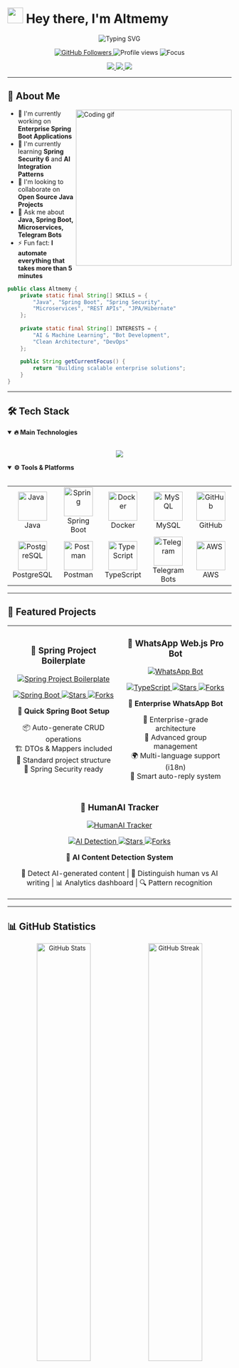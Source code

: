 # <img src="https://media.giphy.com/media/hvRJCLFzcasrR4ia7z/giphy.gif" width="35"> Hey there, I'm **Altmemy**

<div align="center">
  <img src="https://readme-typing-svg.demolab.com?font=Fira+Code&weight=600&size=28&duration=3000&pause=1000&color=6DB33F&center=true&vCenter=true&width=600&lines=Java+%26+Spring+Boot+Developer;AI+Enthusiast+%26+Innovator;Telegram+Bot+Creator;Open+Source+Contributor" alt="Typing SVG" />
</div>

<p align="center">
  <a href="https://github.com/altmemy?tab=followers">
    <img src="https://img.shields.io/github/followers/altmemy?label=Followers&style=for-the-badge&color=blue" alt="GitHub Followers" />
  </a>
  <img src="https://komarev.com/ghpvc/?username=altmemy&style=for-the-badge&color=green" alt="Profile views"/>
  <img src="https://img.shields.io/badge/Focus-Backend_Development-red?style=for-the-badge" alt="Focus" />
</p>

<p align="center">
  <a href="https://twitter.com/altmemy199">
    <img src="https://img.shields.io/badge/Twitter-1DA1F2?style=for-the-badge&logo=twitter&logoColor=white" />
  </a>
  <a href="https://www.linkedin.com/in/altmemy/">
    <img src="https://img.shields.io/badge/LinkedIn-0077B5?style=for-the-badge&logo=linkedin&logoColor=white" />
  </a>
  <a href="mailto:mosht9876@gmail.com">
    <img src="https://img.shields.io/badge/Email-D14836?style=for-the-badge&logo=gmail&logoColor=white" />
  </a>
</p>

---

## 🚀 **About Me**

<img align="right" width="350" src="https://raw.githubusercontent.com/abhisheknaiidu/abhisheknaiidu/master/code.gif" alt="Coding gif" />

- 🔭 I'm currently working on **Enterprise Spring Boot Applications**
- 🌱 I'm currently learning **Spring Security 6** and **AI Integration Patterns**
- 🤝 I'm looking to collaborate on **Open Source Java Projects**
- 💬 Ask me about **Java, Spring Boot, Microservices, Telegram Bots**
- ⚡ Fun fact: **I automate everything that takes more than 5 minutes**

```java
public class Altmemy {
    private static final String[] SKILLS = {
        "Java", "Spring Boot", "Spring Security",
        "Microservices", "REST APIs", "JPA/Hibernate"
    };
    
    private static final String[] INTERESTS = {
        "AI & Machine Learning", "Bot Development",
        "Clean Architecture", "DevOps"
    };
    
    public String getCurrentFocus() {
        return "Building scalable enterprise solutions";
    }
}
```

---

## 🛠️ **Tech Stack**

<details open>
<summary><b>🔥 Main Technologies</b></summary>
<br>

<p align="center">
  <img src="https://skillicons.dev/icons?i=java,spring,maven,gradle,hibernate,postgres,mysql,docker,kubernetes,git&theme=dark" />
</p>
</details>

<details open>
<summary><b>⚙️ Tools & Platforms</b></summary>
<br>

<table align="center">
<tr>
<td align="center" width="120">
<img src="https://techstack-generator.vercel.app/java-icon.svg" alt="Java" width="65" height="65" />
<br>Java
</td>
<td align="center" width="120">
<img src="https://www.vectorlogo.zone/logos/springio/springio-icon.svg" alt="Spring" width="65" height="65" />
<br>Spring Boot
</td>
<td align="center" width="120">
<img src="https://techstack-generator.vercel.app/docker-icon.svg" alt="Docker" width="65" height="65" />
<br>Docker
</td>
<td align="center" width="120">
<img src="https://techstack-generator.vercel.app/mysql-icon.svg" alt="MySQL" width="65" height="65" />
<br>MySQL
</td>
<td align="center" width="120">
<img src="https://techstack-generator.vercel.app/github-icon.svg" alt="GitHub" width="65" height="65" />
<br>GitHub
</td>
</tr>
<tr>
<td align="center" width="120">
<img src="https://www.vectorlogo.zone/logos/postgresql/postgresql-icon.svg" alt="PostgreSQL" width="65" height="65" />
<br>PostgreSQL
</td>
<td align="center" width="120">
<img src="https://www.vectorlogo.zone/logos/getpostman/getpostman-icon.svg" alt="Postman" width="65" height="65" />
<br>Postman
</td>
<td align="center" width="120">
<img src="https://techstack-generator.vercel.app/ts-icon.svg" alt="TypeScript" width="65" height="65" />
<br>TypeScript
</td>
<td align="center" width="120">
<img src="https://www.vectorlogo.zone/logos/telegram/telegram-icon.svg" alt="Telegram" width="65" height="65" />
<br>Telegram Bots
</td>
<td align="center" width="120">
<img src="https://techstack-generator.vercel.app/aws-icon.svg" alt="AWS" width="65" height="65" />
<br>AWS
</td>
</tr>
</table>
</details>

---

## 💼 **Featured Projects**

<div align="center">
<table>
<tr>
<td width="50%">
<h3 align="center">🚀 Spring Project Boilerplate</h3>
<div align="center">
  <a href="https://github.com/altmemy/spring-project-boilerplate" target="_blank">
    <img src="https://github-readme-stats.vercel.app/api/pin/?username=altmemy&repo=spring-project-boilerplate&theme=dark&hide_border=true" alt="Spring Project Boilerplate" />
  </a>
  <p>
    <a href="https://github.com/altmemy/spring-project-boilerplate">
      <img src="https://img.shields.io/badge/Java-Spring_Boot-6DB33F?style=flat-square&logo=spring&logoColor=white" alt="Spring Boot">
    </a>
    <a href="https://github.com/altmemy/spring-project-boilerplate/stargazers">
      <img src="https://img.shields.io/github/stars/altmemy/spring-project-boilerplate?style=flat-square&color=yellow" alt="Stars">
    </a>
    <a href="https://github.com/altmemy/spring-project-boilerplate/network/members">
      <img src="https://img.shields.io/github/forks/altmemy/spring-project-boilerplate?style=flat-square&color=blue" alt="Forks">
    </a>
  </p>
  <p><strong>🎯 Quick Spring Boot Setup</strong></p>
  <p>📦 Auto-generate CRUD operations<br>
  🏗️ DTOs & Mappers included<br>
  📁 Standard project structure<br>
  🔐 Spring Security ready</p>
</div>
</td>
<td width="50%">
<h3 align="center">🤖 WhatsApp Web.js Pro Bot</h3>
<div align="center">
  <a href="https://github.com/altmemy/wwebjs-pro-bot" target="_blank">
    <img src="https://github-readme-stats.vercel.app/api/pin/?username=altmemy&repo=wwebjs-pro-bot&theme=dark&hide_border=true" alt="WhatsApp Bot" />
  </a>
  <p>
    <a href="https://github.com/altmemy/wwebjs-pro-bot">
      <img src="https://img.shields.io/badge/TypeScript-Node.js-3178C6?style=flat-square&logo=typescript&logoColor=white" alt="TypeScript">
    </a>
    <a href="https://github.com/altmemy/wwebjs-pro-bot/stargazers">
      <img src="https://img.shields.io/github/stars/altmemy/wwebjs-pro-bot?style=flat-square&color=yellow" alt="Stars">
    </a>
    <a href="https://github.com/altmemy/wwebjs-pro-bot/network/members">
      <img src="https://img.shields.io/github/forks/altmemy/wwebjs-pro-bot?style=flat-square&color=blue" alt="Forks">
    </a>
  </p>
  <p><strong>💼 Enterprise WhatsApp Bot</strong></p>
  <p>🏢 Enterprise-grade architecture<br>
  👥 Advanced group management<br>
  🌍 Multi-language support (i18n)<br>
  🔄 Smart auto-reply system</p>
</div>
</td>
</tr>
<tr>
<td colspan="2">
<h3 align="center">🧠 HumanAI Tracker</h3>
<div align="center">
  <a href="https://github.com/altmemy/humanai-tracker" target="_blank">
    <img src="https://github-readme-stats.vercel.app/api/pin/?username=altmemy&repo=humanai-tracker&theme=dark&hide_border=true" alt="HumanAI Tracker" />
  </a>
  <p>
    <a href="https://github.com/altmemy/humanai-tracker">
      <img src="https://img.shields.io/badge/AI-Detection-FF6B6B?style=flat-square&logo=openai&logoColor=white" alt="AI Detection">
    </a>
    <a href="https://github.com/altmemy/humanai-tracker/stargazers">
      <img src="https://img.shields.io/github/stars/altmemy/humanai-tracker?style=flat-square&color=yellow" alt="Stars">
    </a>
    <a href="https://github.com/altmemy/humanai-tracker/network/members">
      <img src="https://img.shields.io/github/forks/altmemy/humanai-tracker?style=flat-square&color=blue" alt="Forks">
    </a>
  </p>
  <p><strong>🎯 AI Content Detection System</strong></p>
  <p>🤖 Detect AI-generated content | 👤 Distinguish human vs AI writing | 📊 Analytics dashboard | 🔍 Pattern recognition</p>
</div>
</td>
</tr>
</table>
</div>

---

## 📊 **GitHub Statistics**

<div align="center">
  <img src="https://github-readme-stats.vercel.app/api?username=altmemy&show_icons=true&count_private=true&theme=dark&hide_border=true&include_all_commits=true" alt="GitHub Stats" width="49%" />
  <img src="https://github-readme-streak-stats.herokuapp.com/?user=altmemy&theme=dark&hide_border=true" alt="GitHub Streak" width="49%" />
</div>

<div align="center">
  <img src="https://github-readme-stats.vercel.app/api/top-langs/?username=altmemy&layout=compact&theme=dark&hide_border=true&langs_count=10" alt="Top Languages" width="40%" />
</div>

<div align="center">
  <img src="https://github-readme-activity-graph.vercel.app/graph?username=altmemy&theme=react-dark&hide_border=true&area=true" alt="Contribution Graph" width="95%" />
</div>

---

## 🏆 **GitHub Trophies**

<div align="center">
  <img src="https://github-profile-trophy.vercel.app/?username=altmemy&theme=darkhub&no-frame=true&margin-w=15&column=7" alt="GitHub Trophies" />
</div>

---

## 📫 **Let's Connect**

<div align="center">
  <a href="https://twitter.com/altmemy199">
    <img src="https://img.shields.io/badge/Twitter-@altmemy199-1DA1F2?style=for-the-badge&logo=twitter&logoColor=white" alt="Twitter" />
  </a>
  <a href="https://www.linkedin.com/in/altmemy/">
    <img src="https://img.shields.io/badge/LinkedIn-Al--Tamimi-0077B5?style=for-the-badge&logo=linkedin&logoColor=white" alt="LinkedIn" />
  </a>
  <a href="mailto:mosht9876@gmail.com">
    <img src="https://img.shields.io/badge/Email-Contact_Me-D14836?style=for-the-badge&logo=gmail&logoColor=white" alt="Email" />
  </a>
</div>

---

<div align="center">
  <img src="https://capsule-render.vercel.app/api?type=waving&color=gradient&height=100&section=footer&text=Thanks%20for%20visiting!&fontSize=20&fontAlignY=70" alt="Footer" />
  
  <p>
    <strong>💼 Available for Freelance Projects | 🤝 Open for Collaboration</strong>
  </p>
  
  <p>
    <em>"Code is like humor. When you have to explain it, it's bad." – Cory House</em>
  </p>
</div>
